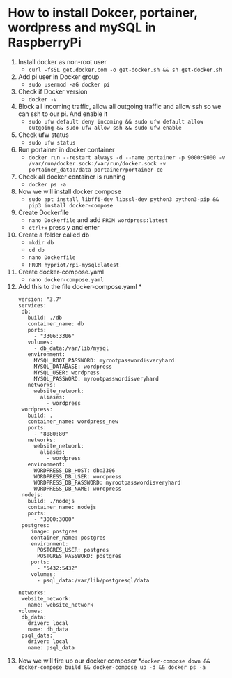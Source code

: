 # How to install Dokcer, portainer, wordpress and mySQL in RaspberryPi

1. Install docker as non-root user
	* ```curl -fsSL get.docker.com -o get-docker.sh && sh get-docker.sh```
1. Add pi user in Docker group
	* ```sudo usermod -aG docker pi```
1. Check if Docker version 
	* ```docker -v```
1. Block all incoming traffic, allow all outgoing traffic and allow ssh so we can ssh to our pi. And enable it
	* ```sudo ufw default deny incoming && sudo ufw default allow outgoing && sudo ufw allow ssh && sudo ufw enable```
1. Check ufw status
	* ```sudo ufw status```
1. Run portainer in docker container 
	* ```docker run --restart always -d --name portainer -p 9000:9000 -v /var/run/docker.sock:/var/run/docker.sock -v portainer_data:/data portainer/portainer-ce```
1. Check all docker container is running
	* ```docker ps -a```	
1. Now we will install docker compose 
	* ```sudo apt install libffi-dev libssl-dev python3 python3-pip && pip3 install docker-compose```		
1. Create Dockerfile
	* ```nano Dockerfile```  and add ```FROM wordpress:latest```
	* ```ctrl+x``` press y and enter
1. Create a folder called db
	* ```mkdir db```
	* ```cd db```
	* ```nano Dockerfile```
	* ```FROM hypriot/rpi-mysql:latest```
1. Create docker-compose.yaml
	* ```nano docker-compose.yaml```
1. Add this to the file docker-compose.yaml
	* 
	```
	version: "3.7"
	services:
	 db:
	   build: ./db
	   container_name: db
	   ports:
		 - "3306:3306"
	   volumes:
		 - db_data:/var/lib/mysql
	   environment:
		 MYSQL_ROOT_PASSWORD: myrootpasswordisveryhard
		 MYSQL_DATABASE: wordpress
		 MYSQL_USER: wordpress
		 MYSQL_PASSWORD: myrootpasswordisveryhard
	   networks:
		 website_network:
		   aliases:
		     - wordpress         
	 wordpress:
	   build: .
	   container_name: wordpress_new
	   ports:
		 - "8080:80"
	   networks:
		 website_network:
		   aliases:
		     - wordpress
	   environment:
		 WORDPRESS_DB_HOST: db:3306
		 WORDPRESS_DB_USER: wordpress
		 WORDPRESS_DB_PASSWORD: myrootpasswordisveryhard
		 WORDPRESS_DB_NAME: wordpress
	 nodejs:
	   build: ./nodejs
	   container_name: nodejs
	   ports:
		 - "3000:3000" 
	 postgres:
		image: postgres
		container_name: postgres 
		environment:
		  POSTGRES_USER: postgres
		  POSTGRES_PASSWORD: postgres
		ports: 
		  - "5432:5432"
		volumes:
		  - psql_data:/var/lib/postgresql/data

	networks:
	 website_network:
	   name: website_network
	volumes:
	 db_data:
	   driver: local
	   name: db_data
	 psql_data:
	   driver: local
	   name: psql_data	
	```
1. Now we will fire up our docker composer
	*```docker-compose down && docker-compose build && docker-compose up -d && docker ps -a```


